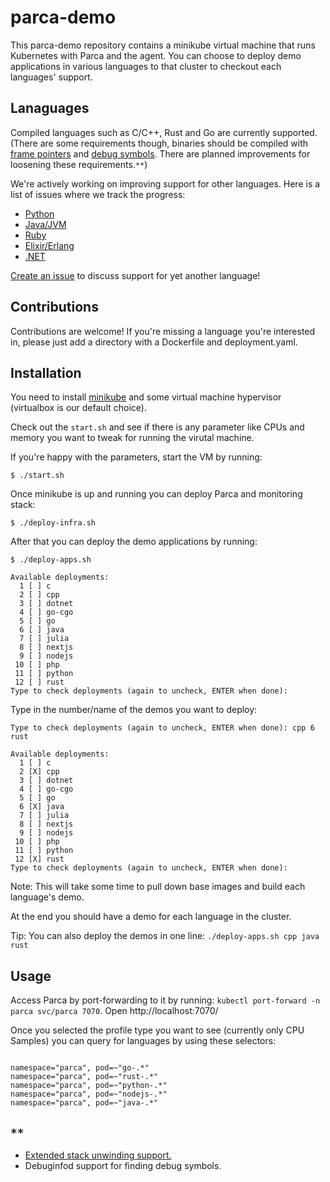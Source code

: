 # parca-demo

This parca-demo repository contains a minikube virtual machine that runs Kubernetes with Parca and the agent.
You can choose to deploy demo applications in various languages to that cluster to checkout each languages' support.

## Lanaguages

Compiled languages such as C/C++, Rust and Go are currently supported. (There are some requirements though, binaries should be compiled with [frame pointers](https://en.wikipedia.org/wiki/Call_stack#Stack_and_frame_pointers) and [debug symbols](https://en.wikipedia.org/wiki/Debug_symbol). There are planned improvements for loosening these requirements.`**`)

We're actively working on improving support for other languages.
Here is a list of issues where we track the progress:

* [Python](https://github.com/parca-dev/parca-agent/issues/2)
* [Java/JVM](https://github.com/parca-dev/parca-agent/issues/1)
* [Ruby](https://github.com/parca-dev/parca-agent/issues/3)
* [Elixir/Erlang](https://github.com/parca-dev/parca-agent/issues/145)
* [.NET](https://github.com/parca-dev/parca-agent/issues/161)

[Create an issue](https://github.com/parca-dev/parca-agent/issues/new/choose) to discuss support for yet another language!

## Contributions

Contributions are welcome!
If you're missing a language you're interested in, please just add a directory with a Dockerfile and deployment.yaml.

## Installation

You need to install [minikube](https://minikube.sigs.k8s.io/docs/start/) and some virtual machine hypervisor (virtualbox is our default choice).

Check out the `start.sh` and see if there is any parameter like CPUs and memory you want to tweak for running the virutal machine.

If you're happy with the parameters, start the VM by running:
```
$ ./start.sh
```

Once minikube is up and running you can deploy Parca and monitoring stack:
```
$ ./deploy-infra.sh
```

After that you can deploy the demo applications by running:
```
$ ./deploy-apps.sh

Available deployments:
  1 [ ] c
  2 [ ] cpp
  3 [ ] dotnet
  4 [ ] go-cgo
  5 [ ] go
  6 [ ] java
  7 [ ] julia
  8 [ ] nextjs
  9 [ ] nodejs
 10 [ ] php
 11 [ ] python
 12 [ ] rust
Type to check deployments (again to uncheck, ENTER when done): 
```

Type in the number/name of the demos you want to deploy:
```
Type to check deployments (again to uncheck, ENTER when done): cpp 6 rust
```
```
Available deployments:
  1 [ ] c
  2 [X] cpp
  3 [ ] dotnet
  4 [ ] go-cgo
  5 [ ] go
  6 [X] java
  7 [ ] julia
  8 [ ] nextjs
  9 [ ] nodejs
 10 [ ] php
 11 [ ] python
 12 [X] rust
Type to check deployments (again to uncheck, ENTER when done): 
```

Note: This will take some time to pull down base images and build each language's demo.

At the end you should have a demo for each language in the cluster.

Tip: You can also deploy the demos in one line: ```./deploy-apps.sh cpp java rust```

## Usage

Access Parca by port-forwarding to it by running: `kubectl port-forward -n parca svc/parca 7070`.
Open http://localhost:7070/

Once you selected the profile type you want to see (currently only CPU Samples) you can query for languages by using these selectors:
```

namespace="parca", pod=~"go-.*"
namespace="parca", pod=~"rust-.*"
namespace="parca", pod=~"python-.*"
namespace="parca", pod=~"nodejs-.*"
namespace="parca", pod=~"java-.*"
```

## `**`

- [Extended stack unwinding support.](https://github.com/parca-dev/parca-agent/issues/293)
- Debuginfod support for finding debug symbols.
